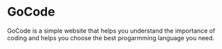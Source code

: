 # GoCode
GoCode is a simple website that helps you understand the importance of coding and helps you choose the best progarmming language you need.

